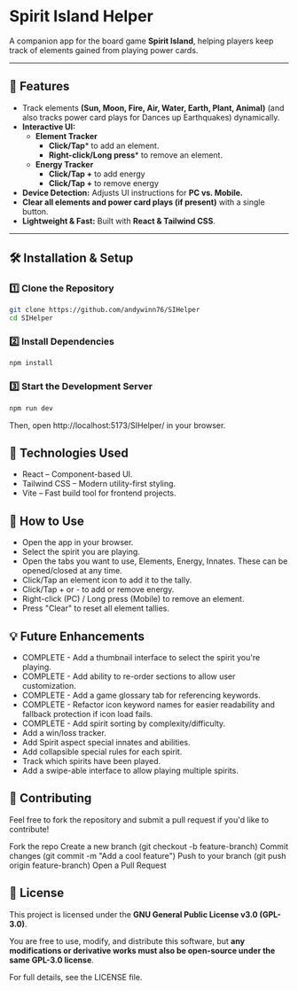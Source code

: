 # Spirit Island Helper
A companion app for the board game **Spirit Island**, helping players keep track of elements gained from playing power cards.


---

## 🌟 Features
- Track elements **(Sun, Moon, Fire, Air, Water, Earth, Plant, Animal)** (and also tracks power card plays for Dances up Earthquakes) dynamically.
- **Interactive UI:**  
  - **Element Tracker**
    - **Click/Tap*** to add an element.  
    - **Right-click/Long press*** to remove an element.
  - **Energy Tracker**
    - **Click/Tap +** to add energy
    - **Click/Tap +** to remove energy
- **Device Detection:** Adjusts UI instructions for **PC vs. Mobile.**
- **Clear all elements and power card plays (if present)** with a single button.
- **Lightweight & Fast:** Built with **React & Tailwind CSS**.

---

## 🛠 Installation & Setup

### 1️⃣ Clone the Repository
```sh
git clone https://github.com/andywinn76/SIHelper
cd SIHelper
```

### 2️⃣ Install Dependencies
```sh
npm install
```

### 3️⃣ Start the Development Server
```sh
npm run dev
```

Then, open http://localhost:5173/SIHelper/ in your browser.

## 🎨 Technologies Used
- React – Component-based UI.
- Tailwind CSS – Modern utility-first styling.
- Vite – Fast build tool for frontend projects.

## 📢 How to Use
- Open the app in your browser.
- Select the spirit you are playing.
- Open the tabs you want to use, Elements, Energy, Innates. These can be opened/closed at any time.
- Click/Tap an element icon to add it to the tally.
- Click/Tap + or - to add or remove energy.
- Right-click (PC) / Long press (Mobile) to remove an element.
- Press "Clear" to reset all element tallies.

## 💡 Future Enhancements
- COMPLETE - Add a thumbnail interface to select the spirit you're playing.
- COMPLETE - Add ability to re-order sections to allow user customization.
- COMPLETE - Add a game glossary tab for referencing keywords.
- COMPLETE - Refactor icon keyword names for easier readability and fallback protection if icon load fails.
- COMPLETE - Add spirit sorting by complexity/difficulty.
- Add a win/loss tracker.
- Add Spirit aspect special innates and abilities.
- Add collapsible special rules for each spirit.
- Track which spirits have been played.
- Add a swipe-able interface to allow playing multiple spirits.

## 🤝 Contributing
Feel free to fork the repository and submit a pull request if you'd like to contribute!

Fork the repo
Create a new branch (git checkout -b feature-branch)
Commit changes (git commit -m "Add a cool feature")
Push to your branch (git push origin feature-branch)
Open a Pull Request

## 📜 License
This project is licensed under the **GNU General Public License v3.0 (GPL-3.0)**.  

You are free to use, modify, and distribute this software, but **any modifications or derivative works must also be open-source under the same GPL-3.0 license**.

For full details, see the LICENSE file.

